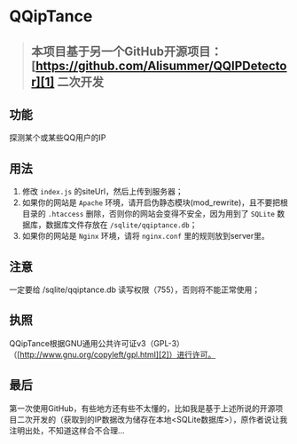 # QQipTance
> ## 本项目基于另一个GitHub开源项目：[https://github.com/Alisummer/QQIPDetector][1] 二次开发


## 功能
探测某个或某些QQ用户的IP


## 用法
1. 修改 `index.js` 的siteUrl，然后上传到服务器；
2. 如果你的网站是 `Apache` 环境，请开启伪静态模块(mod_rewrite)，且不要把根目录的 `.htaccess` 删除，否则你的网站会变得不安全，因为用到了 `SQLite` 数据库，数据库文件存放在 `/sqlite/qqiptance.db`；
3. 如果你的网站是 `Nginx` 环境，请将 `nginx.conf` 里的规则放到server里。

## 注意
一定要给 /sqlite/qqiptance.db 读写权限（755），否则将不能正常使用；


## 执照
QQipTance根据GNU通用公共许可证v3（GPL-3）（[http://www.gnu.org/copyleft/gpl.html][2]）进行许可。

## 最后
第一次使用GitHub，有些地方还有些不太懂的，比如我是基于上述所说的开源项目二次开发的（获取到的IP数据改为储存在本地<SQLite数据库>），原作者说让我注明出处，不知道这样合不合理...


  [1]: https://github.com/Alisummer/QQIPDetector
  [2]: http://www.gnu.org/copyleft/gpl.html
  [3]: https://tc.image.52miku.cn/o_1bkj0t2bc1ub08bk10go11lt1h10a.png
